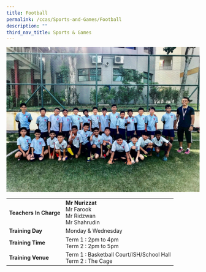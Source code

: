 ```yaml
---
title: Football
permalink: /ccas/Sports-and-Games/Football
description: ""
third_nav_title: Sports & Games
---
```

![](/images/Soccer.jpeg)

| |  | 
| -------- | -------- | 
| **Teachers In Charge**     |**Mr Nurizzat**<br>Mr Farook<br>Mr Ridzwan<br>Mr Shahrudin|
|**Training Day**|Monday & Wednesday
|**Training Time**|Term 1 : 2pm to 4pm <br>Term 2 : 2pm to 5pm
|**Training Venue**|Term 1 : Basketball Court/ISH/School Hall<br>Term 2 : The Cage